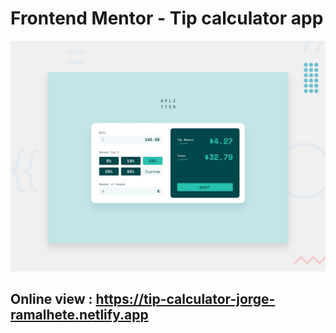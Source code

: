 # Frontend Mentor - Tip calculator app

![Design preview for the Tip calculator app coding challenge](./design/desktop-preview.jpg)

## Online view : https://tip-calculator-jorge-ramalhete.netlify.app

